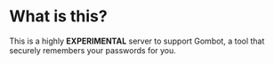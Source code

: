 # What is this?

This is a highly **EXPERIMENTAL** server to support Gombot, a tool
that securely remembers your passwords for you.
